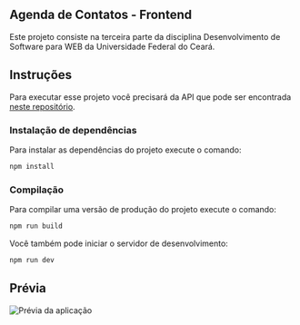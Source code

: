 ## Agenda de Contatos - Frontend
Este projeto consiste na terceira parte da disciplina Desenvolvimento de Software para WEB da Universidade Federal do Ceará.

## Instruções
Para executar esse projeto você precisará da API que pode ser encontrada [neste repositório](https://github.com/bebetoalves/agenda-contatos-api-trabalho-web).

### Instalação de dependências
Para instalar as dependências do projeto execute o comando:
```bash
npm install
```	
### Compilação
Para compilar uma versão de produção do projeto execute o comando:
```bash
npm run build
```	
Você também pode iniciar o servidor de desenvolvimento:
```bash
npm run dev
```

## Prévia
![Prévia da aplicação](https://i.imgur.com/UGZaoBR.png)
